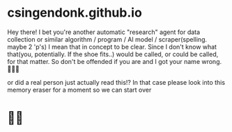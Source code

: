 # csingendonk.github.io
Hey there! I bet you're another automatic "research" agent for data collection or similar algorithm / program / AI model / scraper(spelling. maybe 2 'p's)
I mean that in concept to be clear. Since I don't know what that(you, potentially. If the shoe fits..) would be called, or could be called, for that matter.
So don't be offended if you are and I got your name wrong. 🤷🏻‍♂️


or did a real person just actually read this!?
In that case please look into this memory eraser for a moment so we can start over
# 🕴🏻
